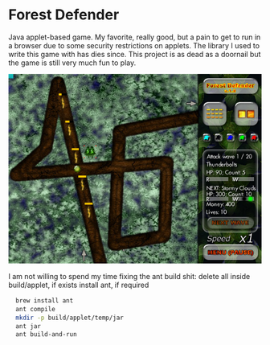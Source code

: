 # Forest Defender

Java applet-based game. My favorite, really good, but a pain to get to run in a browser due to some security restrictions on applets. The library I used to write this game with has dies since. This project is as dead as a doornail but the game is still very much fun to play.

![Forest Defender gameplay screenshot](forest-defender.png)

I am not willing to spend my time fixing the ant build shit:
  delete all inside build/applet, if exists
  install ant, if required


```bash
  brew install ant
  ant compile
  mkdir -p build/applet/temp/jar
  ant jar
  ant build-and-run
```


